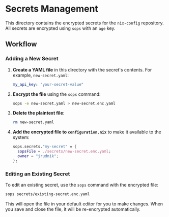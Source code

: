 # Secrets Management

This directory contains the encrypted secrets for the `nix-config` repository. All secrets are encrypted using `sops` with an `age` key.

## Workflow

### Adding a New Secret

1.  **Create a YAML file** in this directory with the secret's contents. For example, `new-secret.yaml`:

    ```yaml
    my_api_key: "your-secret-value"
    ```

2.  **Encrypt the file** using the `sops` command:

    ```bash
    sops -e new-secret.yaml > new-secret.enc.yaml
    ```

3.  **Delete the plaintext file**:

    ```bash
    rm new-secret.yaml
    ```

4.  **Add the encrypted file to `configuration.nix`** to make it available to the system:

    ```nix
    sops.secrets."my-secret" = {
      sopsFile = ./secrets/new-secret.enc.yaml;
      owner = "jrudnik";
    };
    ```

### Editing an Existing Secret

To edit an existing secret, use the `sops` command with the encrypted file:

```bash
sops secrets/existing-secret.enc.yaml
```

This will open the file in your default editor for you to make changes. When you save and close the file, it will be re-encrypted automatically.
